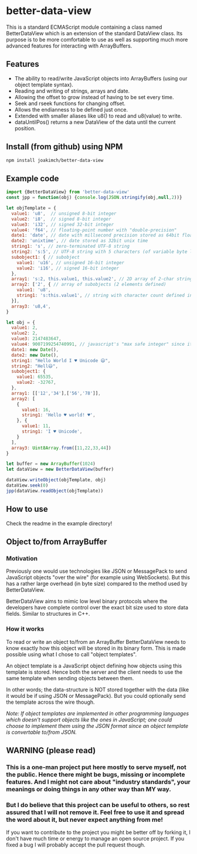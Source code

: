 # better-data-view

This is a standard ECMAScript module containing a class named BetterDataView which is an extension of the standard DataView class. Its purpose is to be more comfortable to use as well as supporting much more advanced features for interacting with ArrayBuffers.

## Features

* The ability to read/write JavaScript objects into ArrayBuffers (using our object template syntax).
* Reading and writing of strings, arrays and date.
* Allowing the offset to grow instead of having to be set every time.
* Seek and rseek functions for changing offset.
* Allows the endianness to be defined just once.
* Extended with smaller aliases like u8() to read and u8(value) to write.
* dataUntilPos() returns a new DataView of the data until the current position.

## Install (from github) using NPM
```bash
npm install joakimch/better-data-view
```

## Example code
```javascript
import {BetterDataView} from 'better-data-view'
const jpp = function(obj) {console.log(JSON.stringify(obj,null,2))}

let objTemplate = {
  value1: 'u8',  // unsigned 8-bit integer
  value2: 'i8',  // signed 8-bit integer
  value3: 'i32', // signed 32-bit integer
  value4: 'f64', // floating-point number with "double-precision"
  date1: 'date', // date with millsecond precision stored as 64bit float
  date2: 'unixtime', // date stored as 32bit unix time
  string1: 's', // zero-terminated UTF-8 string
  string2: 's:5', // UTF-8 string with 5 characters (of variable byte length)
  subobject1: { // subobject
    value1: 'u16', // unsigned 16-bit integer
    value2: 'i16', // signed 16-bit integer
  },
  array1: 's:2, this.value1, this.value2', // 2D array of 2-char strings with x and y dimension defined by numbers stored in value1 and value2
  array2: ['2', { // array of subobjects (2 elements defined)
    value1: 'u8',
    string1: 's:this.value1', // string with character count defined in same subobject
  }],
  array3: 'u8,4',
}

let obj = {
  value1: 2,
  value2: 2,
  value3: 2147483647,
  value4: 9007199254740991, // javascript's "max safe integer" since it's stored internally as a 64-bit float
  date1: new Date(),
  date2: new Date(),
  string1: "Hello World I ♥ Unicode 😃",
  string2: "Hell😃",
  subobject1: { 
    value1: 65535,
    value2: -32767,
  },
  array1: [['12','34'],['56','78']],
  array2: [
    {
      value1: 16,
      string1: 'Hello ♥ world! ♥',
    }, {
      value1: 11,
      string1: 'I ♥ Unicode',
    }
  ],
  array3: Uint8Array.from([11,22,33,44])
}

let buffer = new ArrayBuffer(1024)
let dataView = new BetterDataView(buffer)

dataView.writeObject(objTemplate, obj)
dataView.seek(0)
jpp(dataView.readObject(objTemplate))

```

## How to use
Check the readme in the example directory!

## Object to/from ArrayBuffer

### Motivation
Previously one would use technologies like JSON or MessagePack to send JavaScript
objects "over the wire" (for example using WebSockets). But this has a rather large
overhead (in byte size) compared to the method used by BetterDataView.

BetterDataView aims to mimic low level binary protocols where the developers have
complete control over the exact bit size used to store data fields. Similar to
structures in C++.

### How it works
To read or write an object to/from an ArrayBuffer BetterDataView needs to know exactly 
how this object will be stored in its binary form. This is made possible using what I 
chose to call "object templates".

An object template is a JavaScript object defining how objects using this template is
stored. Hence both the server and the client needs to use the same template when 
sending objects between them.

In other words; the data-structure is NOT stored together with the data (like it would 
be if using JSON or MessagePack). But you could optionally send the template across 
the wire though.

_Note: If object templates are implemented in other programming languages which doesn't 
support objects like the ones in JavaScript; one could choose to implement them using
the JSON format since an object template is convertable to/from JSON._

## WARNING (please read)

### This is a one-man project put here mostly to serve myself, not the public. Hence there might be bugs, missing or incomplete features. And I might not care about "industry standards", your meanings or doing things in any other way than MY way.

### But I do believe that this project can be useful to others, so rest assured that I will not remove it. Feel free to use it and spread the word about it, but never expect anything from me!

If you want to contribute to the project you might be better off by forking it, I don't have much time or energy to manage an open source project. If you fixed a bug I will probably accept the pull request though.
